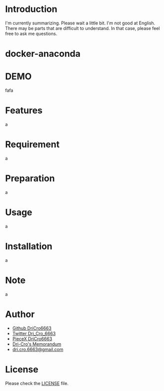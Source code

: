 # Introduction

I'm currently summarizing.
Please wait a little bit.
I'm not good at English. There may be parts that are difficult to understand. In that case, please feel free to ask me questions.

# docker-anaconda



# DEMO

fafa

# Features

a

# Requirement

a

# Preparation

a

# Usage

a

# Installation

a

# Note

a

# Author

* [Github DriCro6663](https://github.com/DriCro6663)
* [Twitter Dri_Cro_6663](https://twitter.com/Dri_Cro_6663)
* [PieceX DriCro6663]()
* [Dri-Cro's Memorandum](https://dri-cro-6663.jp/)
* dri.cro.6663@gmail.com

# License

Please check the [LICENSE](./LICENSE) file.